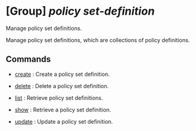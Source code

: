 # [Group] _policy set-definition_

Manage policy set definitions.

Manage policy set definitions, which are collections of policy definitions.

## Commands

- [create](/Commands/policy/set-definition/_create.md)
: Create a policy set definition.

- [delete](/Commands/policy/set-definition/_delete.md)
: Delete a policy set definition.

- [list](/Commands/policy/set-definition/_list.md)
: Retrieve policy set definitions.

- [show](/Commands/policy/set-definition/_show.md)
: Retrieve a policy set definition.

- [update](/Commands/policy/set-definition/_update.md)
: Update a policy set definition.
